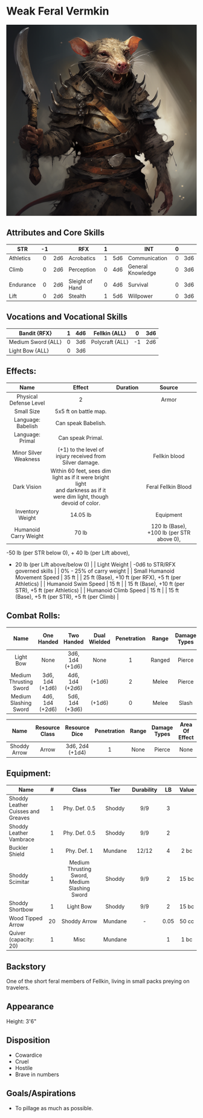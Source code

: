 # Weak Feral Vermkin

![alt_text](FeralVermkin.png)

## Attributes and Core Skills

| STR       | -1 |    | RFX             | 1 |    | INT               | 0 |    |
| --------- | :-: | :-: | --------------- | :-: | :-: | ----------------- | :-: | :-: |
| Athletics | 0 | 2d6 | Acrobatics      | 1 | 5d6 | Communication     | 0 | 3d6 |
| Climb     | 0 | 2d6 | Perception      | 0 | 4d6 | General Knowledge | 0 | 3d6 |
| Endurance | 0 | 2d6 | Sleight of Hand | 0 | 4d6 | Survival          | 0 | 3d6 |
| Lift      | 0 | 2d6 | Stealth         | 1 | 5d6 | Willpower         | 0 | 3d6 |

## Vocations and Vocational Skills

| Bandit {RFX}        | 1 | 4d6 | Fellkin {ALL}   | 0  | 3d6 |
| ------------------- | :-: | :-: | --------------- | -- | --- |
| Medium Sword {ALL} | 0 | 3d6 | Polycraft {ALL} | -1 | 2d6 |
| Light Bow {ALL}     | 0 | 3d6 |                 |    |     |

## Effects:

|             Name             |                                                           Effect                                                           | Duration |                                                    Source                                                    |
| :---------------------------: | :-------------------------------------------------------------------------------------------------------------------------: | :------: | :----------------------------------------------------------------------------------------------------------: |
|    Physical Defense Level    |                                                              2                                                              |          |                                                    Armor                                                    |
|          Small Size          |                                                   5x5 ft on battle map.                                                   |          |                                                                                                              |
|      Language: Babelish      |                                                     Can speak Babelish.                                                     |          |                                                                                                              |
|       Language: Primal       |                                                      Can speak Primal.                                                      |          |                                                                                                              |
|     Minor Silver Weakness     |                                  (+1) to the level of injury received from Silver damage.                                  |          |                                                Fellkin blood                                                |
|          Dark Vision          | Within 60 feet, sees dim light as if it were bright light<br />and darkness as if it were dim light, though devoid of color. |          |                                             Feral Fellkin Blood                                             |
|       Inventory Weight       |                                                          14.05 lb                                                          |          |                                                  Equipment                                                  |
|     Humanoid Carry Weight     |                                                            70 lb                                                            |          | 120 lb (Base), +100 lb (per STR above 0),
-50 lb (per STR below 0), + 40 lb (per Lift above),
- 20 lb (per Lift above/below 0) |
|         Light Weight         |                                               -0d6 to STR/RFX governed skills                                               |          |                                           0% - 25% of carry weight                                           |
| Small Humanoid Movement Speed |                                                            35 ft                                                            |          |                            25 ft (Base), +10 ft (per RFX), +5 ft (per Athletics)                            |
|      Humanoid Swim Speed      |                                                            15 ft                                                            |          |                            15 ft (Base), +10 ft (per STR), +5 ft (per Athletics)                            |
|     Humanoid Climb Speed     |                                                            15 ft                                                            |          |                               15 ft (Base), +5 ft (per STR), +5 ft (per Climb)                               |

## Combat Rolls:

|          Name          |   One<br />Handed   |   Two<br />Handed   | Dual<br />Wielded | Penetration | Range | Damage<br />Types | Engageable<br />Opponents | Area Of<br />Effect | Resource<br />Class |
| :--------------------: | :------------------: | :------------------: | :---------------: | :---------: | :----: | :---------------: | :-----------------------: | :-----------------: | :-----------------: |
|       Light Bow       |         None         | 3d6, 1d4<br />(+1d6) |       None       |      1      | Ranged |      Pierce      |           Quick           |        None        |        None        |
| Medium Thrusting Sword | 3d6, 1d4<br />(+1d6) | 4d6, 1d4<br />(+2d6) |      (+1d6)      |      2      | Melee |      Pierce      |           Rapid           |        None        |        None        |
| Medium Slashing Sword | 4d6, 1d4<br />(+2d6) | 5d6, 1d4<br />(+3d6) |      (+1d6)      |      0      | Melee |       Slash       |           Rapid           |        None        |        None        |

|     Name     | Resource<br />Class |  Resource<br />Dice  | Penetration | Range | Damage<br />Types | Area Of<br />Effect |
| :----------: | :-----------------: | :------------------: | :---------: | :---: | :---------------: | :-----------------: |
| Shoddy Arrow |        Arrow        | 3d6, 2d4<br />(+1d4) |      1      | None |      Pierce      |        None        |

## Equipment:

| Name                               | # |                     Class                     |  Tier  | Durability |  LB  | Value |
| ---------------------------------- | :-: | :-------------------------------------------: | :-----: | :--------: | :--: | :---: |
| Shoddy Leather Cuisses and Greaves | 1 |                 Phy. Def. 0.5                 | Shoddy |    9/9    |  3  |      |
| Shoddy Leather Vambrace            | 1 |                 Phy. Def. 0.5                 | Shoddy |    9/9    |  2  |      |
| Buckler Shield                     | 1 |                  Phy. Def. 1                  | Mundane |   12/12   |  4  | 2 bc |
| Shoddy Scimitar                    | 1 | Medium Thrusting Sword, Medium Slashing Sword | Shoddy |    9/9    |  2  | 15 bc |
| Shoddy Shortbow                    | 1 |                   Light Bow                   | Shoddy |    9/9    |  2  | 15 bc |
| Wood Tipped Arrow                  | 20 |                 Shoddy Arrow                 | Mundane |     -     | 0.05 | 50 cc |
| Quiver (capacity: 20)              | 1 |                     Misc                     | Mundane |            |  1  | 1 bc |

## Backstory

One of the short feral members of Fellkin, living in small packs preying on travelers.

## Appearance

Height: 3'6"

## Disposition

- Cowardice
- Cruel
- Hostile
- Brave in numbers

## Goals/Aspirations

- To pillage as much as possible.
